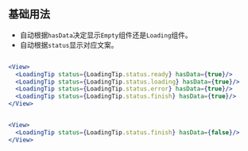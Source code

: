 ## 基础用法

- 自动根据`hasData`决定显示`Empty`组件还是`Loading`组件。
- 自动根据`status`显示对应文案。

```jsx

<View>
  <LoadingTip status={LoadingTip.status.ready} hasData={true}/>
  <LoadingTip status={LoadingTip.status.loading} hasData={true}/>
  <LoadingTip status={LoadingTip.status.error} hasData={true}/>
  <LoadingTip status={LoadingTip.status.finish} hasData={true}/>
</View>
```
```jsx

<View>
  <LoadingTip status={LoadingTip.status.finish} hasData={false}/>
</View>
```

